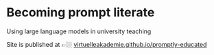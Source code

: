 # Becoming prompt literate
 
Using large language models in university teaching

Site is published at 👉🏼 [virtuelleakademie.github.io/promptly-educated](https://virtuelleakademie.github.io/promptly-educated/)
